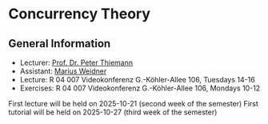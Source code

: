 # Concurrency Theory

## General Information

- Lecturer: [Prof. Dr. Peter Thiemann](/team/thiemann.md)
- Assistant: [Marius Weidner](/team/weidner.md)
- Lecture: R 04 007 Videokonferenz G.-Köhler-Allee 106, Tuesdays 14-16
- Exercises: R 04 007 Videokonferenz G.-Köhler-Allee 106, Mondays 10-12

<div class="warning">
First lecture will be held on 2025-10-21 (second week of the semester)
First tutorial will be held on 2025-10-27 (third week of the semester)
</div>